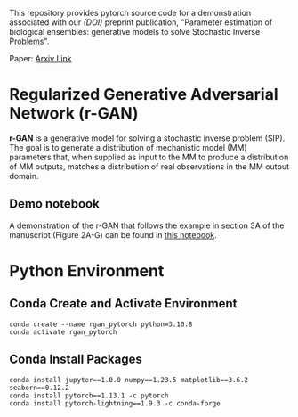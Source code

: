This repository provides pytorch source code for a demonstration associated with our _(DOI)_ preprint publication, "Parameter estimation of biological ensembles: generative models to solve Stochastic Inverse Problems".

Paper: [Arxiv Link](https://arxiv.org/)

# Regularized Generative Adversarial Network (r-GAN)

**r-GAN** is a generative model for solving a stochastic inverse problem (SIP). The goal is to generate a distribution of mechanistic model (MM) parameters that, when supplied as input to the MM to produce a distribution of MM outputs, matches a distribution of real observations in the MM output domain. 

## Demo notebook

A demonstration of the r-GAN that follows the example in section 3A of the manuscript (Figure 2A-G) can be found in [this notebook](test.ipynb).

# Python Environment 

## Conda Create and Activate Environment

```
conda create --name rgan_pytorch python=3.10.8
conda activate rgan_pytorch
```

## Conda Install Packages
```
conda install jupyter==1.0.0 numpy==1.23.5 matplotlib==3.6.2 seaborn==0.12.2
conda install pytorch==1.13.1 -c pytorch
conda install pytorch-lightning==1.9.3 -c conda-forge 
```
